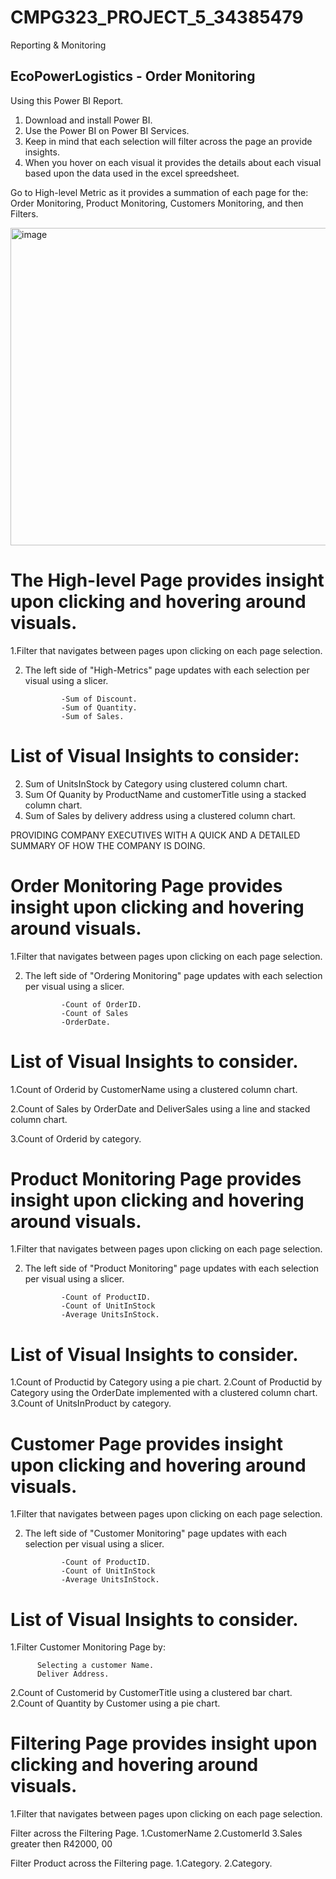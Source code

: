 # CMPG323_PROJECT_5_34385479
Reporting &amp; Monitoring

## EcoPowerLogistics - Order Monitoring

Using this Power BI Report.
1. Download and install Power BI.
2. Use the Power BI on Power BI Services.
3. Keep in mind that each selection will filter across the page an provide insights.
4. When you hover on each visual it provides the details about each visual based upon the data used in the excel spreedsheet.


Go to High-level Metric as it provides a summation of each page for the: Order Monitoring, Product Monitoring, Customers Monitoring, and then Filters. 



<img width="508" alt="image" src="https://github.com/kayleeyana/CMPG323_PROJECT_5_34385479/assets/112712495/68a9bedc-19aa-43c6-aa6c-c3b492ea6ccb">

# The High-level Page provides insight upon clicking and hovering around visuals.

1.Filter that navigates between pages upon clicking on each page selection.

2. The left side of "High-Metrics" page updates with each selection per visual using a slicer.

               -Sum of Discount.
               -Sum of Quantity.
               -Sum of Sales.

# List of Visual Insights to consider:
2. Sum of UnitsInStock by Category using clustered column chart.
3. Sum Of Quanity by ProductName and customerTitle using a stacked column chart.
4. Sum of Sales by delivery address using a clustered column chart.


PROVIDING COMPANY EXECUTIVES WITH A QUICK AND A DETAILED SUMMARY OF HOW THE COMPANY IS DOING.

# Order Monitoring Page provides insight upon clicking and hovering around visuals.


1.Filter that navigates between pages upon clicking on each page selection.

2. The left side of "Ordering Monitoring" page updates with each selection per visual using a slicer.

               -Count of OrderID.
               -Count of Sales
               -OrderDate.

# List of Visual Insights to consider.
1.Count of Orderid by CustomerName using a clustered column chart.

2.Count of Sales by OrderDate and DeliverSales using a line and stacked column chart.

3.Count of Orderid by category.

# Product Monitoring Page provides insight upon clicking and hovering around visuals.

1.Filter that navigates between pages upon clicking on each page selection.

2. The left side of "Product Monitoring" page updates with each selection per visual using a slicer.

               -Count of ProductID.
               -Count of UnitInStock
               -Average UnitsInStock.

# List of Visual Insights to consider.
1.Count of Productid by Category using a pie chart.
2.Count of Productid by Category using the OrderDate implemented with a clustered column chart.
3.Count of UnitsInProduct by category.

# Customer Page provides insight upon clicking and hovering around visuals.

1.Filter that navigates between pages upon clicking on each page selection.

2. The left side of "Customer Monitoring" page updates with each selection per visual using a slicer.

               -Count of ProductID.
               -Count of UnitInStock
               -Average UnitsInStock.

# List of Visual Insights to consider.
1.Filter Customer Monitoring Page by:

          Selecting a customer Name.
          Deliver Address.
          
2.Count of Customerid by CustomerTitle using a clustered bar chart.
2.Count of Quantity by Customer using a pie chart.


# Filtering Page provides insight upon clicking and hovering around visuals.

1.Filter that navigates between pages upon clicking on each page selection.

Filter across the Filtering Page.
1.CustomerName
2.CustomerId
3.Sales greater then R42000, 00

Filter Product across the Filtering page.
1.Category.
2.Category.






